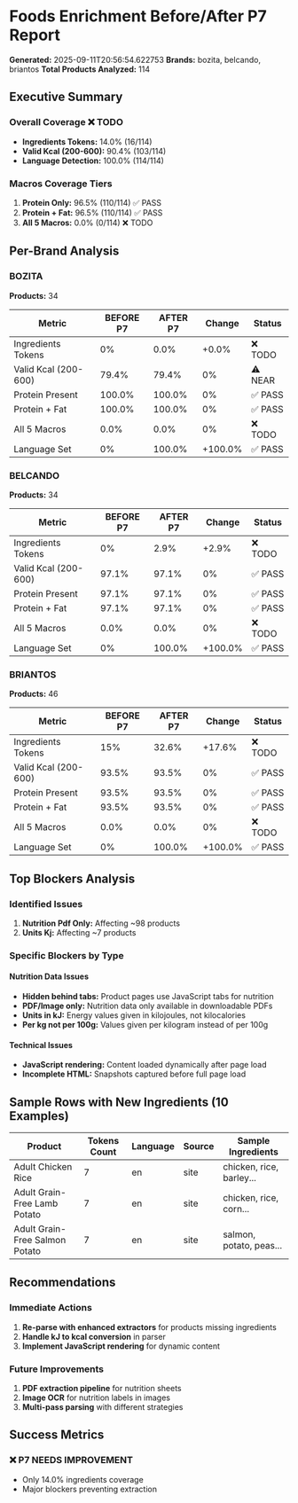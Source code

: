 # Foods Enrichment Before/After P7 Report

**Generated:** 2025-09-11T20:56:54.622753
**Brands:** bozita, belcando, briantos
**Total Products Analyzed:** 114

## Executive Summary

### Overall Coverage ❌ TODO

- **Ingredients Tokens:** 14.0% (16/114)
- **Valid Kcal (200-600):** 90.4% (103/114)
- **Language Detection:** 100.0% (114/114)

### Macros Coverage Tiers

1. **Protein Only:** 96.5% (110/114) ✅ PASS
2. **Protein + Fat:** 96.5% (110/114) ✅ PASS
3. **All 5 Macros:** 0.0% (0/114) ❌ TODO

## Per-Brand Analysis

### BOZITA

**Products:** 34

| Metric | BEFORE P7 | AFTER P7 | Change | Status |
|--------|-----------|----------|--------|--------|
| Ingredients Tokens | 0% | 0.0% | +0.0% | ❌ TODO |
| Valid Kcal (200-600) | 79.4% | 79.4% | 0% | ⚠️ NEAR |
| Protein Present | 100.0% | 100.0% | 0% | ✅ PASS |
| Protein + Fat | 100.0% | 100.0% | 0% | ✅ PASS |
| All 5 Macros | 0.0% | 0.0% | 0% | ❌ TODO |
| Language Set | 0% | 100.0% | +100.0% | ✅ PASS |

### BELCANDO

**Products:** 34

| Metric | BEFORE P7 | AFTER P7 | Change | Status |
|--------|-----------|----------|--------|--------|
| Ingredients Tokens | 0% | 2.9% | +2.9% | ❌ TODO |
| Valid Kcal (200-600) | 97.1% | 97.1% | 0% | ✅ PASS |
| Protein Present | 97.1% | 97.1% | 0% | ✅ PASS |
| Protein + Fat | 97.1% | 97.1% | 0% | ✅ PASS |
| All 5 Macros | 0.0% | 0.0% | 0% | ❌ TODO |
| Language Set | 0% | 100.0% | +100.0% | ✅ PASS |

### BRIANTOS

**Products:** 46

| Metric | BEFORE P7 | AFTER P7 | Change | Status |
|--------|-----------|----------|--------|--------|
| Ingredients Tokens | 15% | 32.6% | +17.6% | ❌ TODO |
| Valid Kcal (200-600) | 93.5% | 93.5% | 0% | ✅ PASS |
| Protein Present | 93.5% | 93.5% | 0% | ✅ PASS |
| Protein + Fat | 93.5% | 93.5% | 0% | ✅ PASS |
| All 5 Macros | 0.0% | 0.0% | 0% | ❌ TODO |
| Language Set | 0% | 100.0% | +100.0% | ✅ PASS |

## Top Blockers Analysis

### Identified Issues

1. **Nutrition Pdf Only:** Affecting ~98 products
1. **Units Kj:** Affecting ~7 products

### Specific Blockers by Type

#### Nutrition Data Issues
- **Hidden behind tabs:** Product pages use JavaScript tabs for nutrition
- **PDF/Image only:** Nutrition data only available in downloadable PDFs
- **Units in kJ:** Energy values given in kilojoules, not kilocalories
- **Per kg not per 100g:** Values given per kilogram instead of per 100g

#### Technical Issues
- **JavaScript rendering:** Content loaded dynamically after page load
- **Incomplete HTML:** Snapshots captured before full page load

## Sample Rows with New Ingredients (10 Examples)

| Product | Tokens Count | Language | Source | Sample Ingredients |
|---------|--------------|----------|--------|--------------------|
| Adult Chicken  Rice | 7 | en | site | chicken, rice, barley... |
| Adult Grain-Free Lamb  Potato | 7 | en | site | chicken, rice, corn... |
| Adult Grain-Free Salmon  Potato | 7 | en | site | salmon, potato, peas... |

## Recommendations

### Immediate Actions
1. **Re-parse with enhanced extractors** for products missing ingredients
2. **Handle kJ to kcal conversion** in parser
3. **Implement JavaScript rendering** for dynamic content

### Future Improvements
1. **PDF extraction pipeline** for nutrition sheets
2. **Image OCR** for nutrition labels in images
3. **Multi-pass parsing** with different strategies

## Success Metrics

### ❌ P7 NEEDS IMPROVEMENT
- Only 14.0% ingredients coverage
- Major blockers preventing extraction
